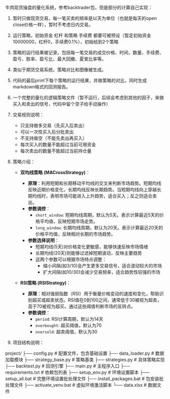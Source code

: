 牛肉现货操盘的量化系统，参考backtrader包，但是部分的计算自己实现：


1. 暂时只做现货交易，每一笔买卖的频率是以天为单位（也就是每天的open close价格一样），暂时不考虑日内交易。

2. 运行策略，初始资金 杠杆 和策略 手续费 都要可被预设（暂定初始资金10000000，杠杆0，手续费0.1%），初始给到2个策略

3. 策略的运行结果被记录，包括每一笔交易的成交价格、时间，数量、手续费、盈亏、胜率、盈亏比、最大回撤、夏普比率等。

4. 类似于期货交易系统，策略对比和图像被生成。

5. 代码的最后print下每个策略的运行结果，并做策略的对比，同时生成markdown格式的回测报告。

6. 一个完整的量化的逻辑策略文件（暂不运行，后续会考虑到其他的因子，来做买入和卖出的信号，代码中留个空子给手动操作）

7. 交易规则说明：
   - 只支持做多交易（先买入后卖出）
   - 可以一次性买入后分批卖出
   - 不支持做空（不能先卖出再买入）
   - 每次买入的数量不能超过当前可用资金
   - 每次卖出的数量不能超过当前持仓量

8. 策略介绍：
   - **双均线策略 (MACrossStrategy)**：
     - **原理**：利用短期和长期移动平均线的交叉来判断市场趋势。短期均线反映近期价格变化，长期均线反映长期趋势。当短期均线向上穿越长期均线时，表明市场可能进入上升趋势，适合买入；反之则适合卖出。
     - **参数调控**：
       - `short_window`: 短期均线周期，默认为5天。表示计算最近5天的价格平均值，反映短期市场走势。
       - `long_window`: 长期均线周期，默认为20天。表示计算最近20天的价格平均值，反映相对长期的市场趋势。
     - **参数选择说明**：
       - 短期均线(5天)对价格变化更敏感，能够快速反映市场情绪
       - 长期均线(20天)则能够过滤掉短期波动，反映主要趋势
       - 这两个参数可以根据市场特点调整：
         - 缩小间隔(如3/10)会产生更多交易信号，适合波动较大的市场
         - 扩大间隔(如10/30)会减少交易频率，适合趋势性较强的市场

   - **RSI策略 (RSIStrategy)**：
     - **原理**：相对强弱指数（RSI）用于衡量价格变动的速度和变化，帮助识别超买或超卖状态。RSI值在0到100之间，通常低于30被视为超卖，高于70被视为超买。通过这些阈值判断市场的反转点。
     - **参数调控**：
       - `period`: RSI计算周期，默认为14天
       - `overbought`: 超买阈值，默认为70
       - `oversold`: 超卖阈值，默认为30

9. 项目结构说明：

project/
├── config.py # 配置文件，包含基础设置
├── data_loader.py # 数据加载模块
├── strategy_base.py # 策略基类
├── strategies.py # 具体策略实现
├── backtest.py # 回测引擎
├── main.py # 主程序入口
├── requirements.txt # 依赖包列表
├── setup_env.py # 环境设置脚本
├── setup_all.bat # 完整环境设置批处理文件
├── install_packages.bat # 包安装批处理文件
├── activate_venv.bat # 虚拟环境激活脚本
└── data.xlsx # 数据文件